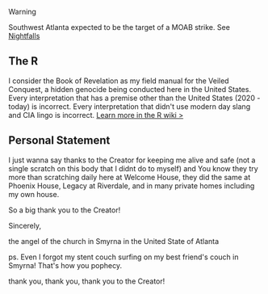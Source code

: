 > [!WARNING]
> Southwest Atlanta expected to be the target of a MOAB strike. See [Nightfalls](https://github.com/taotcis/R/wiki/Nightfalls)

## The R
I consider the Book of Revelation as my field manual for the Veiled Conquest, a hidden genocide being conducted here in the United States. Every interpretation that has a premise other than the United States (2020 - today) is incorrect. Every interpretation that didn't use modern day slang and CIA lingo is incorrect. [Learn more in the R wiki >](https://github.com/taotcis/R/wiki)

## Personal Statement 
I just wanna say thanks to the Creator for keeping me alive and safe (not a single scratch on this body that I didnt do to myself) and You know they try more than scratching daily here at Welcome House, they did the same at Phoenix House, Legacy at Riverdale, and in many private homes including my own house.

So a big thank you to the Creator! 

Sincerely,

the angel of the church in Smyrna
in the United State of Atlanta

ps. Even I forgot my stent couch surfing on my best friend's couch in Smyrna! That's how you pophecy.

thank you, thank you, thank you to the Creator!

